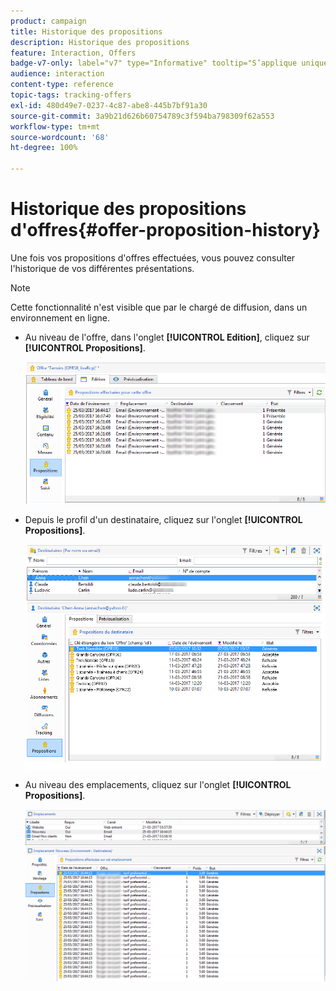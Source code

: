 ```yaml
---
product: campaign
title: Historique des propositions
description: Historique des propositions
feature: Interaction, Offers
badge-v7-only: label="v7" type="Informative" tooltip="S’applique uniquement à Campaign Classic v7"
audience: interaction
content-type: reference
topic-tags: tracking-offers
exl-id: 480d49e7-0237-4c87-abe8-445b7bf91a30
source-git-commit: 3a9b21d626b60754789c3f594ba798309f62a553
workflow-type: tm+mt
source-wordcount: '68'
ht-degree: 100%

---
```


# Historique des propositions d&#39;offres{#offer-proposition-history}



Une fois vos propositions d&#39;offres effectuées, vous pouvez consulter l&#39;historique de vos différentes présentations.

>[!NOTE]
>
>Cette fonctionnalité n&#39;est visible que par le chargé de diffusion, dans un environnement en ligne.

* Au niveau de l&#39;offre, dans l&#39;onglet **[!UICONTROL Edition]**, cliquez sur **[!UICONTROL Propositions]**.

  ![](assets/offer_followup_006.png)

* Depuis le profil d&#39;un destinataire, cliquez sur l&#39;onglet **[!UICONTROL Propositions]**.

  ![](assets/offer_followup_002.png)

* Au niveau des emplacements, cliquez sur l&#39;onglet **[!UICONTROL Propositions]**.

  ![](assets/offer_space_prop_001_b.png)
